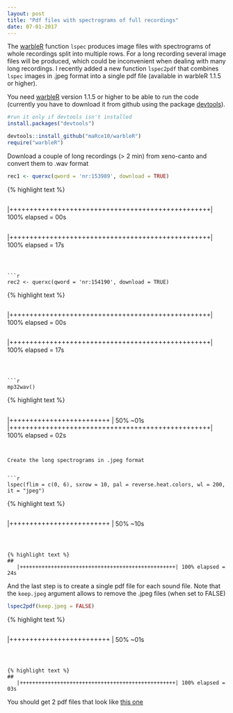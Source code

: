 ```yaml
---
layout: post
title: "Pdf files with spectrograms of full recordings"
date: 07-01-2017
---
```


The [warbleR](https://cran.r-project.org/package=warbleR) function `lspec`  produces image files with spectrograms of whole recordings split into multiple rows. For a long recording several image files will be produced, which could be inconvenient when dealing with many long recordings. I recently added a new function `lspec2pdf` that combines `lspec` images in .jpeg format into a single pdf file (available in warbleR 1.1.5 or higher).    

You need [warbleR](https://cran.r-project.org/package=warbleR) version 1.1.5 or higher to be able to run the code (currently you have to download it from github using the package [devtools](https://cran.r-project.org/package=devtools)).


```r
#run it only if devtools isn't installed
install.packages("devtools")

devtools::install_github("maRce10/warbleR")
require("warbleR")
```



Download a couple of long recordings (> 2 min) from xeno-canto and convert them to .wav format


```r
rec1 <- querxc(qword = 'nr:153989', download = TRUE)
```



{% highlight text %}
## 
   |++++++++++++++++++++++++++++++++++++++++++++++++++| 100% elapsed = 00s
## 
   |++++++++++++++++++++++++++++++++++++++++++++++++++| 100% elapsed = 17s
```



```r
rec2 <- querxc(qword = 'nr:154190', download = TRUE)
```



{% highlight text %}
## 
   |++++++++++++++++++++++++++++++++++++++++++++++++++| 100% elapsed = 00s
## 
   |++++++++++++++++++++++++++++++++++++++++++++++++++| 100% elapsed = 17s
```



```r
mp32wav()
```



{% highlight text %}
## 
   |+++++++++++++++++++++++++                         | 50% ~01s          
   |++++++++++++++++++++++++++++++++++++++++++++++++++| 100% elapsed = 02s
```


Create the long spectrograms in .jpeg format


```r
lspec(flim = c(0, 6), sxrow = 10, pal = reverse.heat.colors, wl = 200, it = "jpeg")
```



{% highlight text %}
## 
   |+++++++++++++++++++++++++                         | 50% ~10s
```



{% highlight text %}
## 
   |++++++++++++++++++++++++++++++++++++++++++++++++++| 100% elapsed = 24s
```


And the last step is to create a single pdf file for each sound file. Note that the `keep.jpeg` argument allows to remove the .jpeg files (when set to FALSE) 


```r
lspec2pdf(keep.jpeg = FALSE)
```



{% highlight text %}
## 
   |+++++++++++++++++++++++++                         | 50% ~01s
```



{% highlight text %}
## 
   |++++++++++++++++++++++++++++++++++++++++++++++++++| 100% elapsed = 03s
```

You should get 2 pdf files that look like [this one](http://marceloarayasalas.weebly.com/uploads/2/5/5/2/25524573/crypturellus-boucardi-153989.pdf)


